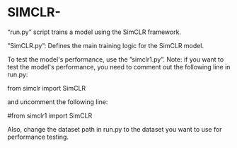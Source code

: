 # SIMCLR-
“run.py” script trains a model using the SimCLR framework.

”SimCLR.py”: Defines the main training logic for the SimCLR model.

To test the model's performance, use the ”simclr1.py”. Note: if you want to test the model's performance, you need to comment out the following line in run.py:

from simclr import SimCLR 

and uncomment the following line:

#from simclr1 import SimCLR

Also, change the dataset path in run.py to the dataset you want to use for performance testing.
